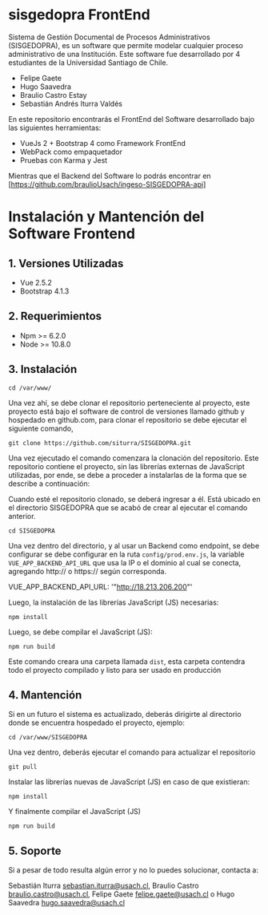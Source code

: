 # sisgedopra FrontEnd

Sistema de Gestión Documental de Procesos Administrativos (SISGEDOPRA), es un software que permite modelar cualquier 
proceso administrativo de una Institución. Este software fue desarrollado por 4 estudiantes de la Universidad Santiago de Chile.

  * Felipe Gaete
  * Hugo Saavedra
  * Braulio Castro Estay 
  * Sebastián Andrés Iturra Valdés

En este repositorio encontrarás el FrontEnd del Software desarrollado bajo las siguientes herramientas:
  
  * VueJs 2 + Bootstrap 4 como Framework FrontEnd
  * WebPack como empaquetador
  * Pruebas con Karma y Jest
  
Mientras que el Backend del Software lo podrás encontrar en [https://github.com/braulioUsach/ingeso-SISGEDOPRA-api]


# Instalación y Mantención del Software Frontend

## 1. Versiones Utilizadas

* Vue 2.5.2
* Bootstrap 4.1.3

## 2. Requerimientos

* Npm >= 6.2.0
* Node >= 10.8.0

## 3. Instalación

	cd /var/www/

Una vez ahí, se debe clonar el repositorio perteneciente al proyecto, este proyecto está bajo el software de control de versiones llamado github y hospedado en github.com, para clonar el repositorio se debe ejecutar el siguiente comando, 

	git clone https://github.com/siturra/SISGEDOPRA.git

Una vez ejecutado el comando comenzara la clonación del repositorio. Este repositorio contiene el proyecto, sin las librerías externas de JavaScript utilizadas, por ende, se debe a proceder a instalarlas de la forma que se describe a continuación:

Cuando esté el repositorio clonado, se deberá ingresar a él. Está ubicado en el directorio SISGEDOPRA que se acabó de crear al ejecutar el comando anterior.

	cd SISGEDOPRA

Una vez dentro del directorio, y al usar un Backend como endpoint, se debe configurar se debe configurar en la ruta `config/prod.env.js`, 
la variable ``VUE_APP_BACKEND_API_URL`` que usa la IP o el dominio al cual se conecta, agregando http:// o https:// según corresponda.
  
  VUE_APP_BACKEND_API_URL: '"http://18.213.206.200"'

Luego, la instalación de las librerías JavaScript (JS) necesarias:

	npm install

Luego, se debe compilar el JavaScript (JS):

	npm run build

Este comando creara una carpeta llamada ``dist``, esta carpeta contendra todo el proyecto compilado y listo para ser usado en producción

## 4. Mantención

Si en un futuro el sistema es actualizado, deberás dirigirte al directorio donde se encuentra hospedado el proyecto, ejemplo:

	cd /var/www/SISGEDOPRA

Una vez dentro, deberás ejecutar el comando para actualizar el repositorio

	git pull 

Instalar las librerías nuevas de JavaScript (JS) en caso de que existieran:

	npm install

Y finalmente compilar el JavaScript (JS)

	npm run build

## 5. Soporte

Si a pesar de todo resulta algún error y no lo puedes solucionar, contacta a:

Sebastián Iturra <sebastian.iturra@usach.cl>, Braulio Castro <braulio.castro@usach.cl>, Felipe Gaete <felipe.gaete@usach.cl> o Hugo Saavedra <hugo.saavedra@usach.cl>
